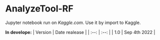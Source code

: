 # AnalyzeTool-RF
Jupyter notebook run on <i>Kaggle.com</i>. Use it by import to Kaggle.

**In develope:**
| Version | Date realease |
| :--: | :--: |
| 1.0 | Sep 4th 2022 |
